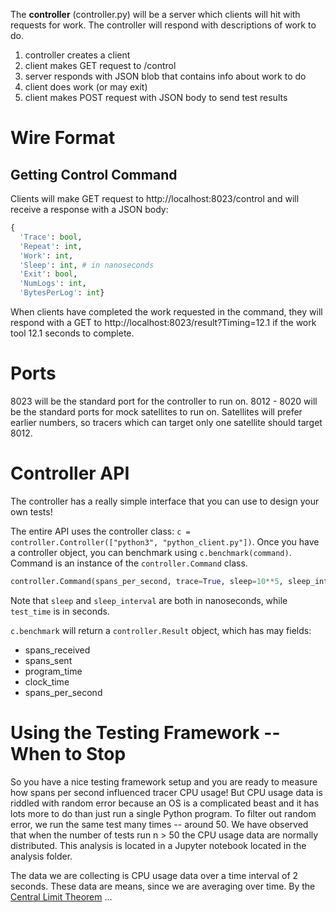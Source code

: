 The **controller** (controller.py) will be a server which clients will hit with requests for work. The controller will respond with descriptions of work to do.

1. controller creates a client
2. client makes GET request to /control
3. server responds with JSON blob that contains info about work to do
4. client does work (or may exit)
5. client makes POST request with JSON body to send test results

# Wire Format
## Getting Control Command
Clients will make GET request to http://localhost:8023/control and will receive a response with a JSON body:

```python
{
  'Trace': bool,
  'Repeat': int,
  'Work': int,
  'Sleep': int, # in nanoseconds
  'Exit': bool,
  'NumLogs': int,
  'BytesPerLog': int}
```

When clients have completed the work requested in the command, they will respond with a GET to http://localhost:8023/result?Timing=12.1 if the work tool 12.1 seconds to complete.


# Ports
8023 will be the standard port for the controller to run on.
8012 - 8020 will be the standard ports for mock satellites to run on. Satellites will prefer earlier numbers, so tracers which can target only one satellite should target 8012.

# Controller API

The controller has a really simple interface that you can use to design your own tests!

The entire API uses the controller class: `c = controller.Controller(["python3", "python_client.py"])`. Once you have a controller object, you can benchmark using `c.benchmark(command)`. Command is an instance of the `controller.Command` class.



```python
controller.Command(spans_per_second, trace=True, sleep=10**5, sleep_interval=10**7, test_time=5, with_satellite=True)
```

Note that `sleep` and `sleep_interval` are both in nanoseconds, while `test_time` is in seconds.

`c.benchmark` will return a `controller.Result` object, which has may fields:

 * spans_received
 * spans_sent
 * program_time
 * clock_time
 * spans_per_second

# Using the Testing Framework -- When to Stop

So you have a nice testing framework setup and you are ready to measure how spans per second influenced tracer CPU usage! But CPU usage data is riddled with random error because an OS is a complicated beast and it has lots more to do than just run a single Python program. To filter out random error, we run the same test many times -- around 50. We have observed that when the number of tests run n > 50 the CPU usage data are normally distributed. This analysis is located in a Jupyter notebook located in the analysis folder.  

The data we are collecting is CPU usage data over a time interval of 2 seconds. These data are means, since we are averaging over time. By the [Central Limit Theorem]() ...
